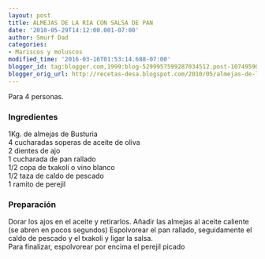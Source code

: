 ```yaml
---
layout: post
title: ALMEJAS DE LA RIA CON SALSA DE PAN
date: '2010-05-29T14:12:00.001-07:00'
author: Smurf Dad
categories:
- Mariscos y moluscos
modified_time: '2016-03-16T01:53:14.688-07:00'
blogger_id: tag:blogger.com,1999:blog-5299957599287034512.post-1074959007194088431
blogger_orig_url: http://recetas-desa.blogspot.com/2010/05/almejas-de-la-ria-con-salsa-de-pan.html
---
```


Para 4 personas.<br /><h3>Ingredientes</h3>1Kg. de almejas de Busturia<br />4 cucharadas soperas de aceite de oliva<br />2 dientes de ajo<br />1 cucharada de pan rallado<br />1/2 copa de txakoli o vino blanco<br />1/2 taza de caldo de pescado<br />1 ramito de perejil<br /><h3>Preparación</h3>Dorar los ajos en el aceite y retirarlos. Añadir las almejas al aceite caliente (se abren en pocos segundos) Espolvorear el pan rallado, seguidamente el caldo de pescado y el txakoli y ligar la salsa.<br />Para finalizar, espolvorear por encima el perejil picado